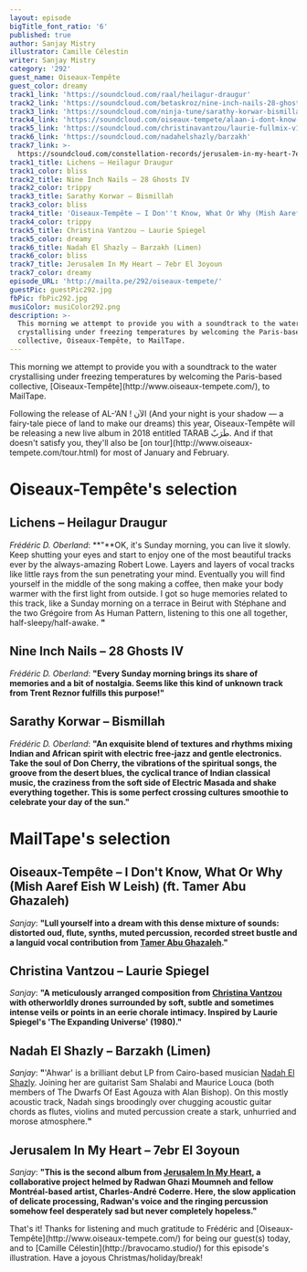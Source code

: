 ```yaml
---
layout: episode
bigTitle_font_ratio: '6'
published: true
author: Sanjay Mistry
illustrator: Camille Célestin
writer: Sanjay Mistry
category: '292'
guest_name: Oiseaux-Tempête
guest_color: dreamy
track1_link: 'https://soundcloud.com/raal/heilagur-draugur'
track2_link: 'https://soundcloud.com/betaskroz/nine-inch-nails-28-ghosts-iv'
track3_link: 'https://soundcloud.com/ninja-tune/sarathy-korwar-bismillah-1'
track4_link: 'https://soundcloud.com/oiseaux-tempete/alaan-i-dont-know-what-or-why'
track5_link: 'https://soundcloud.com/christinavantzou/laurie-fullmix-v1-200315-01'
track6_link: 'https://soundcloud.com/nadahelshazly/barzakh'
track7_link: >-
  https://soundcloud.com/constellation-records/jerusalem-in-my-heart-7ebr-el-3oyoun
track1_title: Lichens – Heilagur Draugur
track1_color: bliss
track2_title: Nine Inch Nails – 28 Ghosts IV
track2_color: trippy
track3_title: Sarathy Korwar – Bismillah
track3_color: bliss
track4_title: 'Oiseaux-Tempête – I Don''t Know, What Or Why (Mish Aaref Eish W Leish)'
track4_color: trippy
track5_title: Christina Vantzou – Laurie Spiegel
track5_color: dreamy
track6_title: Nadah El Shazly – Barzakh (Limen)
track6_color: bliss
track7_title: Jerusalem In My Heart – 7ebr El 3oyoun
track7_color: dreamy
episode_URL: 'http://mailta.pe/292/oiseaux-tempete/'
guestPic: guestPic292.jpg
fbPic: fbPic292.jpg
musiColor: musiColor292.png
description: >-
  This morning we attempt to provide you with a soundtrack to the water
  crystallising under freezing temperatures by welcoming the Paris-based
  collective, Oiseaux-Tempête, to MailTape.
---
```

<p id="introduction">This morning we attempt to provide you with a soundtrack to the water crystallising under freezing temperatures by welcoming the Paris-based collective, [Oiseaux-Tempête](http://www.oiseaux-tempete.com/), to MailTape.</p>
<p>Following the release of AL-‘AN ! الآن (And your night is your shadow — a fairy-tale piece of land to make our dreams) this year, Oiseaux-Tempête will be releasing a new live album in 2018 entitled TARAB طَرَبٌ. And if that doesn't satisfy you, they'll also be [on tour](http://www.oiseaux-tempete.com/tour.html) for most of January and February.</p>


# Oiseaux-Tempête's selection



## Lichens – Heilagur Draugur
_Frédéric D. Oberland_: **"**OK, it's Sunday morning, you can live it slowly. Keep shutting your eyes and start to enjoy one of the most beautiful tracks ever by the always-amazing Robert Lowe. Layers and layers of vocal tracks like little rays from the sun penetrating your mind. Eventually you will find yourself in the middle of the song making a coffee, then make your body warmer with the first light from outside. I got so huge memories related to this track, like a Sunday morning on a terrace in Beirut with Stéphane and the two Grégoire from As Human Pattern, listening to this one all together, half-sleepy/half-awake. **"**

## Nine Inch Nails – 28 Ghosts IV
_Frédéric D. Oberland_: **"**Every Sunday morning brings its share of memories and a bit of nostalgia. Seems like this kind of unknown track from Trent Reznor fulfills this purpose!**"**

## Sarathy Korwar – Bismillah
_Frédéric D. Oberland_: **"**An exquisite blend of textures and rhythms mixing Indian and African spirit with electric free-jazz and gentle electronics. Take the soul of Don Cherry, the vibrations of the spiritual songs, the groove from the desert blues, the cyclical trance of Indian classical music, the craziness from the soft side of Electric Masada and shake everything together. This is some perfect crossing cultures smoothie to celebrate your day of the sun.**"**


# MailTape's selection

## Oiseaux-Tempête – I Don't Know, What Or Why (Mish Aaref Eish W Leish) (ft. Tamer Abu Ghazaleh)
_Sanjay_: **"**Lull yourself into a dream with this dense mixture of sounds: distorted oud, flute, synths, muted percussion, recorded street bustle and a languid vocal contribution from [Tamer Abu Ghazaleh](http://www.tamer.ag/).**"**

## Christina Vantzou – Laurie Spiegel
_Sanjay_: **"**A meticulously arranged composition from [Christina Vantzou](http://www.christinavantzou.com/) with otherworldly drones surrounded by soft, subtle and sometimes intense veils or points in an eerie chorale intimacy. Inspired by Laurie Spiegel's 'The Expanding Universe' (1980).**"**

## Nadah El Shazly – Barzakh (Limen)
_Sanjay_: **"**'Ahwar' is a brilliant debut LP from Cairo-based musician [Nadah El Shazly](https://nadahelshazly.bandcamp.com/). Joining her are guitarist Sam Shalabi and Maurice Louca (both members of The Dwarfs Of East Agouza with Alan Bishop). On this mostly acoustic track, Nadah sings broodingly over chugging acoustic guitar chords as flutes, violins and muted percussion create a stark, unhurried and morose atmosphere.**"**

## Jerusalem In My Heart – 7ebr El 3oyoun
_Sanjay_: **"**This is the second album from [Jerusalem In My Heart](https://www.jerusaleminmyheart.com/), a collaborative project helmed by Radwan Ghazi Moumneh and fellow Montréal-based artist, Charles-André Coderre. Here, the slow application of delicate processing, Radwan's voice and the ringing percussion somehow feel desperately sad but never completely hopeless.**"**

<p id="outroduction">That's it! Thanks for listening and much gratitude to Frédéric and [Oiseaux-Tempête](http://www.oiseaux-tempete.com/) for being our guest(s) today, and to [Camille Célestin](http://bravocamo.studio/) for this episode's illustration. Have a joyous Christmas/holiday/break!</p>
